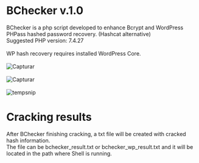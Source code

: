 # BChecker v.1.0
BChecker is a php script developed to enhance Bcrypt and WordPress PHPass hashed password recovery. (Hashcat alternative) <br />
Suggested PHP version: 7.4.27
<br><br>
WP hash recovery requires installed WordPress Core. <br><br>
![Capturar](https://github.com/enkryptasecurity/bchecker/assets/168931742/c94ceb78-5bcc-4eb4-b25c-7a1e9a86332f)<br><br>
![Capturar](https://github.com/enkryptasecurity/bchecker/assets/168931742/a24c2f35-bcb4-4e3b-9f90-29274edf4bc5)<br><br>
![tempsnip](https://github.com/enkryptasecurity/bchecker/assets/168931742/d3a36197-1712-4916-a5c6-35e4f92bb406)
# Cracking results
After BChecker finishing cracking, a txt file will be created with cracked hash information.<br>
The file can be bchecker_result.txt or bchecker_wp_result.txt and it will be located in the path where Shell is running.

